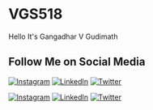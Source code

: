# VGS518
Hello It's Gangadhar V Gudimath 
## Follow Me on Social Media

[![Instagram](https://example.com/3d_instagram_logo.png)](https://www.instagram.com/vgs_kings.518/)
[![LinkedIn](https://example.com/3d_linkedin_logo.png)]([https://www.linkedin.com/in/yourprofile](https://www.linkedin.com/in/gangadhar-v-gudimath-18v000518/))
[![Twitter](https://example.com/3d_twitter_logo.png)]([https://twitter.com/yourprofile](https://twitter.com/viratsudeep518))

[![Instagram](https://img.shields.io/badge/Instagram-E4405F?style=for-the-badge&logo=instagram&logoColor=white)](https://www.instagram.com/vgs_kings.518/)
[![LinkedIn](https://img.shields.io/badge/LinkedIn-0e76a8?style=for-the-badge&logo=linkedin&logoColor=white)](https://www.linkedin.com/in/gangadhar-v-gudimath-18v000518/)
[![Twitter](https://img.shields.io/badge/Twitter-1DA1F2?style=for-the-badge&logo=twitter&logoColor=white)](https://twitter.com/viratsudeep518)
